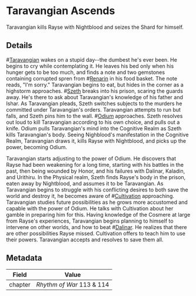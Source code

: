 # Taravangian Ascends
Taravangian kills Rayse with Nightblood and seizes the Shard for himself.

## Details
#[Taravangian](characters/taravangian) wakes on a stupid day--the dumbest he's ever been. He begins to cry while contemplating it. He leaves his bed only when his hunger gets to be too much, and finds a note and two gemstones containing corrupted spren from #[Renarin](characters/renarin) in his food basket. The note reads, "I'm sorry." Taravangian begins to eat, but hides in the corner as a highstorm approaches. #[Szeth](characters/szeth) breaks into his prison, scaring the guards away. He's there to ask about Taravangian's knowledge of his father and Ishar. As Taravangian pleads, Szeth switches subjects to the murders he committed under Taravangian's orders. Taravangian attempts to run but falls, and Szeth pins him to the wall. #[Odium](characters/odium) approaches. Szeth resolves out loud to kill Taravangian according to his own choice, and pulls out a knife. Odium pulls Taravangian's mind into the Cognitive Realm as Szeth kills Taravangian's body. Seeing Nighblood's manifestation in the Cognitive Realm, Taravangian draws it, kills Rayse with Nightblood, and picks up the power, becoming Odium. 

Taravangian starts adjusting to the power of Odium. He discovers that Rayse had been weakening for a long time, starting with his battles in the past, then being wounded by Honor, and his failures with Dalinar, Kaladin, and Urithiru. In the Physical realm, Szeth finds Rayse's body in the prison, eaten away by Nightblood, and assumes it to be Taravangian. As Taravangian begins to struggle with his conflicting desires to both save the world and destroy it, he becomes aware of #[Cultivation](characters/cultivation) approaching. Taravangian studies future possibilities as he grows more accustomed and capable with the power of Odium. He talks with Cultivation about her gamble in preparing him for this. Having knowledge of the Cosmere at large from Rayse's experiences, Taravangian begins planning to himself to intervene on other worlds, and how to beat #[Dalinar](characters/dalinar). He realizes that there are other possibilities Rayse missed. Cultivation offers to teach him to use their powers. Taravangian accepts and resolves to save them all. 

## Metadata
| Field | Value |
| ----- | ----- |
| chapter | *Rhythm of War* 113 & 114|
